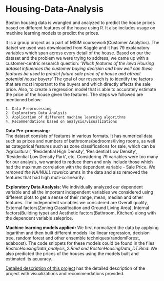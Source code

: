 # Housing-Data-Analysis
Boston housing data is wrangled and analyzed to predict the house prices based on different features of the house using R. It also includes usage on machine learning models to predict the prices.

It is a group project as a part of MSIM coursework(Customer Analytics). The datset we used was downloaded from Kaggle and it has 79 explanatory variables which span across every detail of the house. Based on our the dataset and the problem we were trying to address, we came up with a customer-centric research question: _‘Which features of the Iowa Housing dataset influences the customer buying decision and how well can these features be used to predict future sale price of a house and attract potential house buyers’_
The goal of our research is to identify the factors that are most important to the buyers and which directly affects the sale price. Also, to create a regression model that is able to accurately estimate the price of the house given the features. The steps we followed are mentioned below:

    1. Data Preprocessing
    2. Exploratory Data Analysis
    3. Application of different machine learning algorithms
    4. Recommendations based on analysis/visualizations 
    
**Data Pre-processing:**  
The dataset consists of features in various formats. It has numerical data such as prices and numbers of bathrooms/bedrooms/living rooms, as well as categorical features such as zone classifications for sale, which can be ‘Agricultural’, ‘Residential High Density’, ‘Residential Low Density’, ‘Residential Low Density Park’, etc. Considering 79 variables were too many for our analysis, we wanted to reduce them and only include those which had the maximum correlation with the dependent variable - Sale Price. We *removed the NA/NULL* rows/columns in the data and also removed the features that had high muti-collinearity.

**Exploratory Data Analysis:**
We individually analyzed our dependent variable and all the important independent variables we considered using different plots to get a sense of their range, mean, median and other features. The independent variables we considered are Overall quality, External factors(Zoning Classification and Ground Living Area), Internal factors(Building type) and Aesthetic factors(Bathroom, Kitchen) along with the dependent variable saleprice.

**Machine learning models applied:**
We first normalized the data by applying logarithm and then built different models like linear regression, decision tree, random forest and other ensemble techniques(randomForest, adaboost). The code snippets for these models could be found in the files _BostonHousingData_analysis_2.Rmd and BostonHousingData_DT.Rmd_. We also predicted the prices of the houses using the models built and estimated its acuuracy. 

[Detailed description of this project](BostonHousingData_analysis.pdf) has the detailed description of the project with visualizations and recommendations provided.
